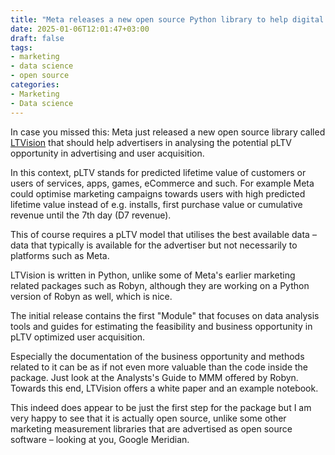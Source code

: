 ```yaml
---
title: "Meta releases a new open source Python library to help digital marketers"
date: 2025-01-06T12:01:47+03:00
draft: false
tags:
- marketing
- data science
- open source
categories:
- Marketing
- Data science
---
```


In case you missed this: Meta just released a new open source library called [LTVision](https://github.com/facebookincubator/LTVision) that should help advertisers in analysing the potential pLTV opportunity in advertising and user acquisition.

In this context, pLTV stands for predicted lifetime value of customers or users of services, apps, games, eCommerce and such. For example Meta could optimise marketing campaigns towards users with high predicted lifetime value instead of e.g. installs, first purchase value or cumulative revenue until the 7th day (D7 revenue).

This of course requires a pLTV model that utilises the best available data – data that typically is available for the advertiser but not necessarily to platforms such as Meta.

LTVision is written in Python, unlike some of Meta's earlier marketing related packages such as Robyn, although they are working on a Python version of Robyn as well, which is nice. 

The initial release contains the first "Module" that focuses on data analysis tools and guides for estimating the feasibility and business opportunity in pLTV optimized user acquisition.

Especially the documentation of the business opportunity and methods related to it can be as if not even more valuable than the code inside the package. Just look at the Analysts's Guide to MMM offered by Robyn. Towards this end, LTVision offers a white paper and an example notebook.

This indeed does appear to be just the first step for the package but I am very happy to see that it is actually open source, unlike some other marketing measurement libraries that are advertised as open source software – looking at you, Google Meridian.
